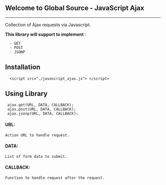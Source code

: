 ## Welcome to Global Source - JavaScript Ajax

---

Collection of Ajax requests via Javascript.

**This library will support to implement** :
 
      - GET 
      - POST
      - JSONP

## Installation
  
      <script src="./javascript_ajax.js"> </script>
      
## Using Library
 
     ajax.get(URL, DATA, CALLBACK);
     ajax.post(URL, DATA, CALLBACK);
     ajax.jsonp(URL, DATA, CALLBACK);
     
#### URL:
    Action URL to handle request.
    
#### DATA:
    List of form data to submit.
    
#### CALLBACK:
    Function to handle request after the request.
     

